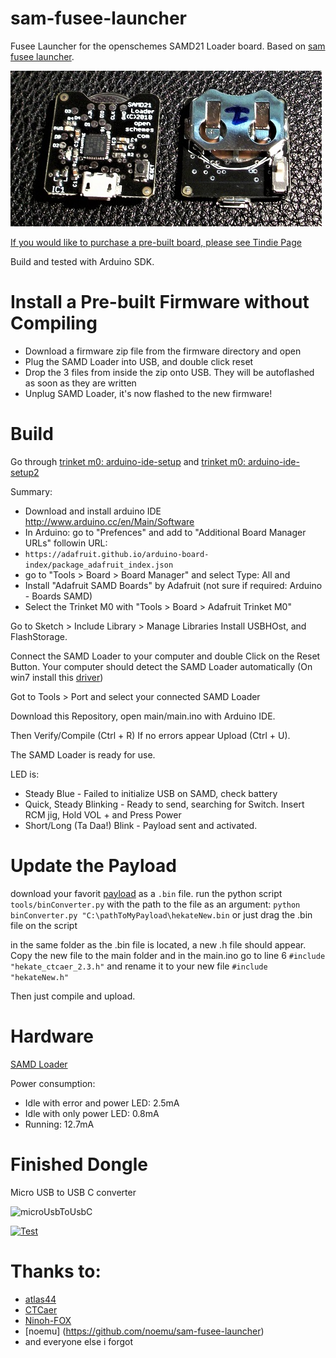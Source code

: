

# sam-fusee-launcher
Fusee Launcher for the openschemes SAMD21 Loader board. Based on [sam fusee launcher](https://github.com/atlas44/sam-fusee-launcher).

![Top-Bottom_Pic](./images/Top_Bottom%20-%20Small.jpg)

[If you would like to purchase a pre-built board, please see Tindie Page](https://www.tindie.com/products/13711/)

Build and tested with Arduino SDK.

# Install a Pre-built Firmware without Compiling
* Download a firmware zip file from the firmware directory and open
* Plug the SAMD Loader into USB, and double click reset
* Drop the 3 files from inside the zip onto USB.  They will be autoflashed as soon as they are written
* Unplug SAMD Loader, it's now flashed to the new firmware!


# Build
Go through [trinket m0: arduino-ide-setup](https://learn.adafruit.com/adafruit-trinket-m0-circuitpython-arduino/arduino-ide-setup) and [trinket m0: arduino-ide-setup2](https://learn.adafruit.com/adafruit-trinket-m0-circuitpython-arduino/using-with-arduino-ide)

Summary:
* Download and install arduino IDE http://www.arduino.cc/en/Main/Software
* In Arduino: go to "Prefences" and add to "Additional Board Manager URLs" followin URL:
*  `https://adafruit.github.io/arduino-board-index/package_adafruit_index.json`
* go to "Tools > Board > Board Manager" and select Type: All and
* Install "Adafruit SAMD Boards" by Adafruit (not sure if required: Arduino - Boards SAMD)
* Select the Trinket M0 with "Tools > Board > Adafruit Trinket M0"

Go to Sketch > Include Library > Manage Libraries
Install USBHOst, and FlashStorage.

Connect the SAMD Loader to your computer and double Click on the Reset Button.
Your computer should detect the SAMD Loader automatically (On win7 install this [driver](https://github.com/adafruit/Adafruit_Windows_Drivers/releases/download/2.2.0/adafruit_drivers_2.2.0.0.exe))

Got to Tools > Port and select your connected SAMD Loader

Download this Repository, open main/main.ino with Arduino IDE.

Then Verify/Compile (Ctrl + R)
If no errors appear
Upload (Ctrl + U).

The SAMD Loader is ready for use.

LED is:
* Steady Blue - Failed to initialize USB on SAMD, check battery
* Quick, Steady Blinking - Ready to send, searching for Switch.  Insert RCM jig, Hold VOL + and Press Power
* Short/Long (Ta Daa!) Blink - Payload sent and activated.

# Update the Payload
download your favorit [payload](https://github.com/CTCaer/hekate/releases) as a `.bin` file.
run the python script `tools/binConverter.py` with the path to the file as an argument:
`python binConverter.py "C:\pathToMyPayload\hekateNew.bin` or just drag the .bin file on the script

in the same folder as the .bin file is located, a new .h file should appear. Copy the new file to the main folder and in the main.ino go to line 6 `#include "hekate_ctcaer_2.3.h"` and rename it to your new file `#include "hekateNew.h"`

Then just compile and upload.

# Hardware
[SAMD Loader](https://www.tindie.com/products/13711/) 

Power consumption:
* Idle with error and power LED: 2.5mA
* Idle with only power LED: 0.8mA
* Running: 12.7mA

# Finished Dongle
Micro USB to USB C converter

![microUsbToUsbC](./images/microUsbToUsbC.jpg)

[![Test](https://youtu.be/HImP8QRGi0U/0.jpg)](https://youtu.be/HImP8QRGi0U)

# Thanks to:
* [atlas44](https://github.com/atlas44/sam-fusee-launcher)
* [CTCaer](https://github.com/CTCaer/hekate)
* [Ninoh-FOX](https://www.elotrolado.net/hilo_tutorial-crea-tu-propio-dongle-portatil-para-cargar-payloads-it-is-easy_2287822)
* [noemu] (https://github.com/noemu/sam-fusee-launcher)
* and everyone else i forgot


